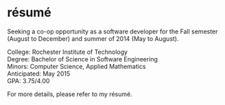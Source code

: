 résumé
======
Seeking a co-op opportunity as a software developer for the Fall semester (August to December) and summer of 2014 (May to August).

College: Rochester Institute of Technology  
Degree: Bachelor of Science in Software Engineering  
Minors: Computer Science, Applied Mathematics  
Anticipated: May 2015  
GPA: 3.75/4.00  

For more details, please refer to my résumé.
